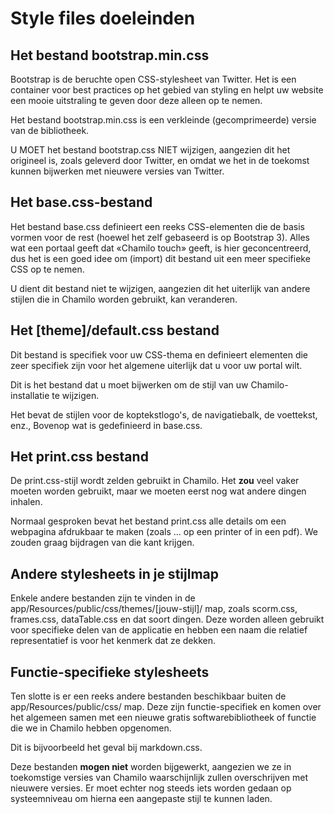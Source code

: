 # Style files doeleinden

## Het bestand bootstrap.min.css

Bootstrap is de beruchte open CSS-stylesheet van Twitter. Het is een container voor best practices op het gebied van styling en helpt uw website een mooie uitstraling te geven door deze alleen op te nemen.

Het bestand bootstrap.min.css is een verkleinde \(gecomprimeerde\) versie van de bibliotheek.

U MOET het bestand bootstrap.css NIET wijzigen, aangezien dit het origineel is, zoals geleverd door Twitter, en omdat we het in de toekomst kunnen bijwerken met nieuwere versies van Twitter.

## Het base.css-bestand

Het bestand base.css definieert een reeks CSS-elementen die de basis vormen voor de rest \(hoewel het zelf gebaseerd is op Bootstrap 3\). Alles wat een portaal geeft dat «Chamilo touch» geeft, is hier geconcentreerd, dus het is een goed idee om \(import\) dit bestand uit een meer specifieke CSS op te nemen.

U dient dit bestand niet te wijzigen, aangezien dit het uiterlijk van andere stijlen die in Chamilo worden gebruikt, kan veranderen.

## Het \[theme\]/default.css bestand

Dit bestand is specifiek voor uw CSS-thema en definieert elementen die zeer specifiek zijn voor het algemene uiterlijk dat u voor uw portal wilt.

Dit is het bestand dat u moet bijwerken om de stijl van uw Chamilo-installatie te wijzigen.

Het bevat de stijlen voor de koptekstlogo's, de navigatiebalk, de voettekst, enz., Bovenop wat is gedefinieerd in base.css.

## Het print.css bestand

De print.css-stijl wordt zelden gebruikt in Chamilo. Het **zou** veel vaker moeten worden gebruikt, maar we moeten eerst nog wat andere dingen inhalen.

Normaal gesproken bevat het bestand print.css alle details om een webpagina afdrukbaar te maken \(zoals ... op een printer of in een pdf\). We zouden graag bijdragen van die kant krijgen.

## Andere stylesheets in je stijlmap

Enkele andere bestanden zijn te vinden in de app/Resources/public/css/themes/\[jouw-stijl\]/ map, zoals scorm.css, frames.css, dataTable.css en dat soort dingen. Deze worden alleen gebruikt voor specifieke delen van de applicatie en hebben een naam die relatief representatief is voor het kenmerk dat ze dekken.

## Functie-specifieke stylesheets

Ten slotte is er een reeks andere bestanden beschikbaar buiten de app/Resources/public/css/ map. Deze zijn functie-specifiek en komen over het algemeen samen met een nieuwe gratis softwarebibliotheek of functie die we in Chamilo hebben opgenomen.

Dit is bijvoorbeeld het geval bij markdown.css.

Deze bestanden **mogen niet** worden bijgewerkt, aangezien we ze in toekomstige versies van Chamilo waarschijnlijk zullen overschrijven met nieuwere versies. Er moet echter nog steeds iets worden gedaan op systeemniveau om hierna een aangepaste stijl te kunnen laden.
